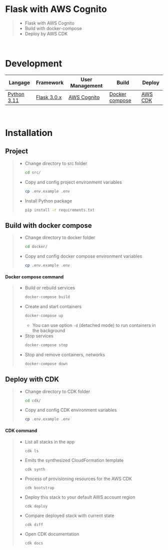 # Flask with AWS Cognito
> * Flask with AWS Cognito
> * Build with docker-compose
> * Deploy by AWS CDK

<br>

# Development
Langage | Framework | User Management | Build | Deploy
--- | ---| --- | --- | --- |
[Python 3.11](https://peps.python.org/pep-0664/) | [Flask 3.0.x](https://flask.palletsprojects.com/en/3.0.x/) | [AWS Cognito](https://aws.amazon.com/pm/cognito/) | [Docker compose](https://docs.docker.com/compose/) | [AWS CDK](https://docs.aws.amazon.com/cdk/v2/guide/home.html)

<br>

# Installation
## Project
> * Change directory to src folder
>   ```bash
>   cd src/
>   ```
> * Copy and config project environment variables
>   ```bash
>   cp .env.example .env
>   ```
> * Install Python package
>   ```bash
>   pip install -r requirements.txt
>   ```


## Build with docker compose
> * Change directory to docker folder
>   ```bash
>   cd docker/
>   ```
> * Copy and config docker compose environment variables
>   ```bash
>   cp .env.example .env
>   ```

#### Docker compose command
> * Build or rebuild services
>   ```bash
>   docker-compose build
>   ```
> * Create and start containers
>   ```bash
>   docker-compose up
>   ```
>   * You can use option `-d` (detached mode) to run containers in the background
> * Stop services
>   ```bash
>   docker-compose stop
>   ```
> * Stop and remove containers, networks
>   ```bash
>   docker-compose down
>   ```


## Deploy with CDK
> * Change directory to CDK folder
>   ```bash
>   cd cdk/
>   ```
> * Copy and config CDK environment variables
>   ```bash
>   cp .env.example .env
>   ```

#### CDK command
> * List all stacks in the app
>   ```
>   cdk ls
>   ```
> * Emits the synthesized CloudFormation template
>   ```
>   cdk synth
>   ```
> * Process of provisioning resources for the AWS CDK
>   ```
>   cdk bootstrap
>   ```
> * Deploy this stack to your default AWS account region
>   ```
>   cdk deploy
>   ```
> * Compare deployed stack with current state
>   ```
>   cdk diff
>   ```
> * Open CDK documentation
>   ```
>   cdk docs
>   ```

